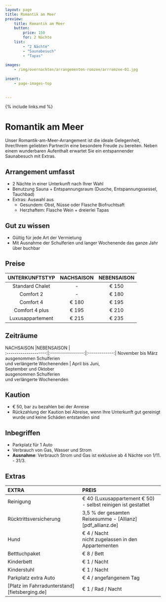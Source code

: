 ```yaml
---
layout: page
title: Romantik am Meer
preview: 
    title: Romantik am Meer
    button:
        price: 150
        for: 2 Nächte
    list:
        - "2 Nächte"
        - "Saunabesuch"
        - "Tapas"
        
images:
    - /img/overnachten/arrangementen-romzee/arrromzee-01.jpg
    
insert:
    - page-images-top
    
    
---
```


{% include links.md %}


# Romantik am Meer

Unser Romantik-am-Meer-Arrangement ist die ideale Gelegenheit, Ihrer/Ihrem geliebten Partner/in eine besondere Freude zu bereiten. Neben einem wunderbaren Aufenthalt erwartet Sie ein entspannender Saunabesuch mit Extras.

## Arrangement umfasst
- 2 Nächte in einer Unterkunft nach Ihrer Wahl
- Benutzung Sauna + Entspannungsraum (Dusche, Entspannungssessel, Tauchbad)
- Extras: Auswahl aus
    - Gesundem: Obst, Nüsse oder Flasche Biofruchtsaft
    - Herzhaftem: Flasche Wein + dreierlei Tapas


## Gut zu wissen
- Gültig für jede Art der Vermietung
- Mit Ausnahme der Schulferien und langer Wochenende das ganze Jahr über buchbar

## Preise

UNTERKUNFTSTYP      | NACHSAISON  | NEBENSAISON  |
:------------------:|:-----------:|:-------------:
Standard Chalet     |-            |€ 150                
Comfort 2           |-            |€ 180               
Comfort 4           |€ 180        |€ 195         
Comfort 4 plus      |€ 195        |€ 210  
Luxusappartement    |€ 215        |€ 235         
        


## Zeiträume

NACHSAISON           |NEBENSAISON      |   
:--------------------:|:-----------------:|:-------------:|
November bis März<br> ausgenommen Schulferien <br>und verlängerte Wochenenden | April bis Juni,<br>September und Oktober <br>ausgenommen Schulferien <br>und verlängerte Wochenenden

## Kaution
- € 50, bar zu bezahlen bei der Anreise
- Rückzahlung der Kaution bei Abreise, wenn Ihre Unterkunft gut gereinigt wurde und keine Schäden entstanden sind

## Inbegriffen
- Parkplatz für 1 Auto
- Verbrauch von Gas, Wasser und Strom
- **Ausnahme**: Verbrauch Strom und Gas ist exklusive ab 4 Nächte von 1/11. - 31/3.

## Extras
EXTRA               | PREIS 
:-------------------|:-----------|
Reinigung          | € 40 (Luxusappartement € 50) - selbst reinigen ist gestattet
Rücktrittsversicherung| 3,5 % der gesamten Reisesumme - [Allianz][pdf_allianz.de] 
Hund                  | € 4 / Nacht<br> nicht zugelassen in den Appartementen     
Betttuchpaket         | € 8 / Bett
Kinderbett           | € 1 / Nacht
Kinderstuhl         | € 1 / Nacht
Parkplatz extra Auto  | € 4 / angefangenem Tag
[Platz im Fahrradunterstand][fietsberging.de]| € 1 / Rad / Nacht

